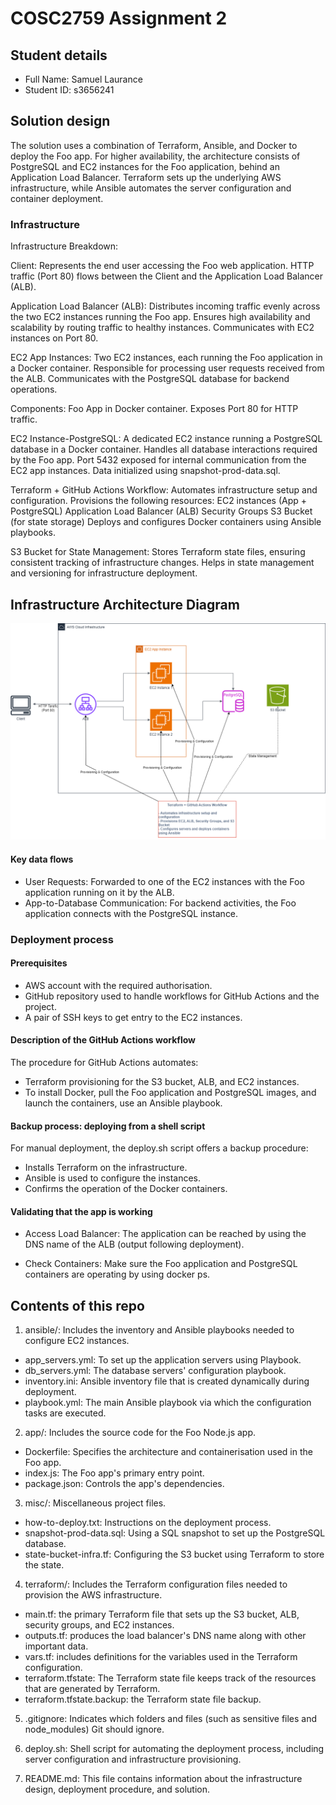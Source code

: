 # COSC2759 Assignment 2

## Student details

- Full Name: Samuel Laurance
- Student ID: s3656241

## Solution design
The solution uses a combination of Terraform, Ansible, and Docker to deploy the Foo app. For higher availability, the architecture consists of PostgreSQL and EC2 instances for the Foo application, behind an Application Load Balancer. Terraform sets up the underlying AWS infrastructure, while Ansible automates the server configuration and container deployment.

### Infrastructure
Infrastructure Breakdown:

Client:
Represents the end user accessing the Foo web application.
HTTP traffic (Port 80) flows between the Client and the Application Load Balancer (ALB).

Application Load Balancer (ALB):
Distributes incoming traffic evenly across the two EC2 instances running the Foo app.
Ensures high availability and scalability by routing traffic to healthy instances.
Communicates with EC2 instances on Port 80.

EC2 App Instances:
Two EC2 instances, each running the Foo application in a Docker container.
Responsible for processing user requests received from the ALB.
Communicates with the PostgreSQL database for backend operations.

Components:
Foo App in Docker container.
Exposes Port 80 for HTTP traffic.

EC2 Instance-PostgreSQL:
A dedicated EC2 instance running a PostgreSQL database in a Docker container.
Handles all database interactions required by the Foo app.
Port 5432 exposed for internal communication from the EC2 app instances.
Data initialized using snapshot-prod-data.sql.

Terraform + GitHub Actions Workflow:
Automates infrastructure setup and configuration.
Provisions the following resources:
EC2 instances (App + PostgreSQL)
Application Load Balancer (ALB)
Security Groups
S3 Bucket (for state storage)
Deploys and configures Docker containers using Ansible playbooks.

S3 Bucket for State Management:
Stores Terraform state files, ensuring consistent tracking of infrastructure changes.
Helps in state management and versioning for infrastructure deployment.


## Infrastructure Architecture Diagram

![Infrastructure Architecture](https://github.com/rmit-sdo-2024-s2/s3656241-assignment-2/blob/main/IAD.drawio.png)


#### Key data flows
- User Requests: Forwarded to one of the EC2 instances with the Foo application running on it by the ALB.
- App-to-Database Communication: For backend activities, the Foo application connects with the PostgreSQL instance.


### Deployment process

#### Prerequisites
- AWS account with the required authorisation.
- GitHub repository used to handle workflows for GitHub Actions and the project.
- A pair of SSH keys to get entry to the EC2 instances.

#### Description of the GitHub Actions workflow
The procedure for GitHub Actions automates:

- Terraform provisioning for the S3 bucket, ALB, and EC2 instances.
- To install Docker, pull the Foo application and PostgreSQL images, and launch the containers, use an Ansible playbook.


#### Backup process: deploying from a shell script
For manual deployment, the deploy.sh script offers a backup procedure:

- Installs Terraform on the infrastructure.
- Ansible is used to configure the instances.
- Confirms the operation of the Docker containers.

#### Validating that the app is working
- Access Load Balancer: The application can be reached by using the DNS name of the ALB (output following deployment).

- Check Containers: Make sure the Foo application and PostgreSQL containers are operating by using docker ps.


## Contents of this repo

1. ansible/: Includes the inventory and Ansible playbooks needed to configure EC2 instances.
- app_servers.yml: To set up the application servers using Playbook.
- db_servers.yml: The database servers' configuration playbook.
- inventory.ini: Ansible inventory file that is created dynamically during deployment.
- playbook.yml: The main Ansible playbook via which the configuration tasks are executed.

2. app/: Includes the source code for the Foo Node.js app.
- Dockerfile: Specifies the architecture and containerisation used in the Foo app.
- index.js: The Foo app's primary entry point.
- package.json: Controls the app's dependencies.

3. misc/: Miscellaneous project files.
- how-to-deploy.txt: Instructions on the deployment process.
- snapshot-prod-data.sql: Using a SQL snapshot to set up the PostgreSQL database.
- state-bucket-infra.tf: Configuring the S3 bucket using Terraform to store the state.

4. terraform/: Includes the Terraform configuration files needed to provision the AWS infrastructure.
- main.tf: the primary Terraform file that sets up the S3 bucket, ALB, security groups, and EC2 instances.
- outputs.tf: produces the load balancer's DNS name along with other important data.
- vars.tf: includes definitions for the variables used in the Terraform configuration.
- terraform.tfstate: The Terraform state file keeps track of the resources that are generated by Terraform.
- terraform.tfstate.backup: the Terraform state file backup.

5. .gitignore: Indicates which folders and files (such as sensitive files and node_modules) Git should ignore.

6. deploy.sh: Shell script for automating the deployment process, including server configuration and infrastructure provisioning.

7. README.md: This file contains information about the infrastructure design, deployment procedure, and solution.


